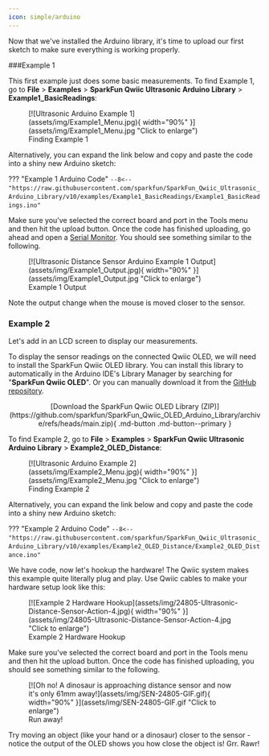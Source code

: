 ```yaml
---
icon: simple/arduino
---
```


Now that we've installed the Arduino library, it's time to upload our first sketch to make sure everything is working properly.


###Example 1

This first example just does some basic measurements. To find Example 1, go to **File** > **Examples** > **SparkFun Qwiic Ultrasonic Arduino Library** > **Example1_BasicReadings**:


<figure markdown>
[![Ultrasonic Arduino Example 1](assets/img/Example1_Menu.jpg){ width="90%" }](assets/img/Example1_Menu.jpg "Click to enlarge")
<figcaption markdown>Finding Example 1</figcaption>
</figure>

Alternatively, you can expand the link below and copy and paste the code into a shiny new Arduino sketch: 

??? "Example 1 Arduino Code"
	```
	--8<-- "https://raw.githubusercontent.com/sparkfun/SparkFun_Qwiic_Ultrasonic_Arduino_Library/v10/examples/Example1_BasicReadings/Example1_BasicReadings.ino"
	```


Make sure you've selected the correct board and port in the Tools menu and then hit the upload button. Once the code has finished uploading, go ahead and open a [Serial Monitor](https://learn.sparkfun.com/tutorials/terminal-basics). You should see something similar to the following. 

<figure markdown>
[![Ultrasonic Distance Sensor Arduino Example 1 Output](assets/img/Example1_Output.jpg){ width="90%" }](assets/img/Example1_Output.jpg "Click to enlarge")
<figcaption markdown>Example 1 Output</figcaption>
</figure>

Note the output change when the mouse is moved closer to the sensor. 



### Example 2

Let's add in an LCD screen to display our measurements. 

To display the sensor readings on the connected Qwiic OLED, we will need to install the SparkFun Qwiic OLED library. You can install this library to automatically in the Arduino IDE's Library Manager by searching for "**SparkFun Qwiic OLED**". Or you can manually download it from the [GitHub repository](https://github.com/sparkfun/SparkFun_Qwiic_OLED_Arduino_Library). 

<center>
	[Download the SparkFun Qwiic OLED Library (ZIP)](https://github.com/sparkfun/SparkFun_Qwiic_OLED_Arduino_Library/archive/refs/heads/main.zip){ .md-button .md-button--primary }
</center>


<!-- use three Adafruit libraries:

* [Adafruit BusIO GitHub](https://github.com/adafruit/Adafruit_BusIO)
* [Adafruit GFX GitHub](https://github.com/adafruit/Adafruit-GFX-Library)
* [Adafruit SSD1306 GitHub](https://github.com/adafruit/Adafruit_SSD1306)

#### Adafruit BusIO Library

You can install this library to automatically in the Arduino IDE's Library Manager by searching for "**Adafruit BusIO**". Or you can manually download it from the [GitHub repository](https://github.com/adafruit/Adafruit_BusIO). 


<center>
	[Download the Adafruit BusIO Library (ZIP)](https://github.com/adafruit/Adafruit_BusIO/archive/master.zip){ .md-button .md-button--primary }
</center>



#### Adafruit GFX Library

You can install this library to automatically in the Arduino IDE's Library Manager by searching for "**Adafruit GFX**". Or you can manually download it from the [GitHub repository](https://github.com/adafruit/Adafruit-GFX-Library). 

<center>
	[Download the Adafruit GFX Library (ZIP)](https://github.com/adafruit/Adafruit-GFX-Library/archive/master.zip){ .md-button .md-button--primary }
</center>


#### Adafruit SSD1306 Library

You can install this library to automatically in the Arduino IDE's Library Manager by searching for "**Adafruit SSD1306 Library**". Or you can manually download it from the [GitHub repository](https://github.com/adafruit/Adafruit_SSD1306). 

<center>
	[Download the Adafruit SSD1306 Library (ZIP)](https://github.com/adafruit/Adafruit_SSD1306/archive/master.zip){ .md-button .md-button--primary }
</center>

<br />

<div class="alert alert-info" role="alert">
  <span class="glyphicon glyphicon-info-sign" aria-hidden="true"></span>
   <strong>Pro tip: </strong> Trying to do a search for the Adafruit libraries and not finding them? Make sure you have the Adafruit json link in your Preferences. After your SparkFun json link, of course. <br /><br />
   
   <img src="https://cdn.sparkfun.com/assets/learn_tutorials/1/5/9/8/AdafruitJSONinPreferences.png" alt="Image of preferences dialog">

</div>

-->


To find Example 2, go to **File** > **Examples** > **SparkFun Qwiic Ultrasonic Arduino Library** > **Example2_OLED_Distance**:


<figure markdown>
[![Ultrasonic Arduino Example 2](assets/img/Example2_Menu.jpg){ width="90%" }](assets/img/Example2_Menu.jpg "Click to enlarge")
<figcaption markdown>Finding Example 2</figcaption>
</figure>

Alternatively, you can expand the link below and copy and paste the code into a shiny new Arduino sketch: 

??? "Example 2 Arduino Code"
	```
	--8<-- "https://raw.githubusercontent.com/sparkfun/SparkFun_Qwiic_Ultrasonic_Arduino_Library/v10/examples/Example2_OLED_Distance/Example2_OLED_Distance.ino"
	```

We have code, now let's hookup the hardware! The Qwiic system makes this example quite literally plug and play. Use Qwiic cables to make your hardware setup look like this: 

<figure markdown>
[![Example 2 Hardware Hookup](assets/img/24805-Ultrasonic-Distance-Sensor-Action-4.jpg){ width="90%" }](assets/img/24805-Ultrasonic-Distance-Sensor-Action-4.jpg "Click to enlarge")
<figcaption markdown>Example 2 Hardware Hookup</figcaption>
</figure>


Make sure you've selected the correct board and port in the Tools menu and then hit the upload button. Once the code has finished uploading, you should see something similar to the following. 


<figure markdown>
[![Oh no! A dinosaur is approaching distance sensor and now it's only 61mm away!](assets/img/SEN-24805-GIF.gif){ width="90%" }](assets/img/SEN-24805-GIF.gif "Click to enlarge")
<figcaption markdown>Run away!</figcaption>
</figure>


Try moving an object (like your hand or a dinosaur) closer to the sensor - notice the output of the OLED shows you how close the object is! Grr. Rawr!

